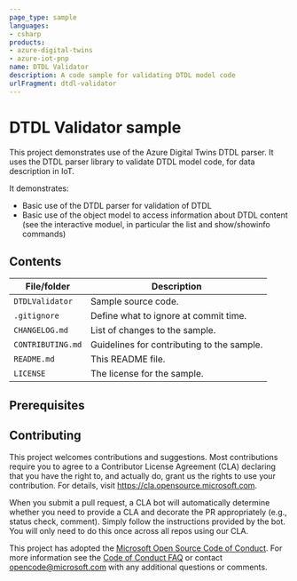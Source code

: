 ```yaml
---
page_type: sample
languages:
- csharp
products:
- azure-digital-twins
- azure-iot-pnp
name: DTDL Validator
description: A code sample for validating DTDL model code
urlFragment: dtdl-validator
---
```


# DTDL Validator sample

This project demonstrates use of the Azure Digital Twins DTDL parser. It uses the DTDL parser library to validate DTDL model code, for data description in IoT.

It demonstrates:
* Basic use of the DTDL parser for validation of DTDL
* Basic use of the object model to access information about DTDL content (see the interactive moduel, in particular the list and show/showinfo commands)

## Contents

<!--Outline the file contents of the repository. It helps users navigate the codebase, build configuration and any related assets.-->

| File/folder       | Description                                |
|-------------------|--------------------------------------------|
| `DTDLValidator`   | Sample source code.                        |
| `.gitignore`      | Define what to ignore at commit time.      |
| `CHANGELOG.md`    | List of changes to the sample.             |
| `CONTRIBUTING.md` | Guidelines for contributing to the sample. |
| `README.md`       | This README file.                          |
| `LICENSE`         | The license for the sample.                |

## Prerequisites

<!--Outline the required components and tools that a user might need to have on their machine in order to run the sample. This can be anything from frameworks, SDKs, OS versions or IDE releases.>

## Setup

<!--Explain how to prepare the sample once the user clones or downloads the repository. The section should outline every step necessary to install dependencies and set up any settings (for example, API keys and output folders).>

The program is a command line application that can be used in normal or interactive mode.

In normal mode, specify:
* a file extension (-e, default json)
* a directory to search (-d, default '.')
* a recursive option that determines if the file search descends into subdirectories (-r, default true)

Interactive mode is entered with the -i option. Type help for information on interactive commands.

## Running the sample

Build the project and run the application from the command line.

You can also create a self-contained single-file .exe (no other files or installations required):

Run
```bash
dotnet publish -r win-x64 -c Release /p:PublishSingleFile=true
```
in the root folder of the repo.

## Key concepts

<!--Provide users with more context on the tools and services used in the sample. Explain some of the code that is being used and how services interact with each other.-->

## Contributing

This project welcomes contributions and suggestions.  Most contributions require you to agree to a
Contributor License Agreement (CLA) declaring that you have the right to, and actually do, grant us
the rights to use your contribution. For details, visit https://cla.opensource.microsoft.com.

When you submit a pull request, a CLA bot will automatically determine whether you need to provide
a CLA and decorate the PR appropriately (e.g., status check, comment). Simply follow the instructions
provided by the bot. You will only need to do this once across all repos using our CLA.

This project has adopted the [Microsoft Open Source Code of Conduct](https://opensource.microsoft.com/codeofconduct/).
For more information see the [Code of Conduct FAQ](https://opensource.microsoft.com/codeofconduct/faq/) or
contact [opencode@microsoft.com](mailto:opencode@microsoft.com) with any additional questions or comments.
